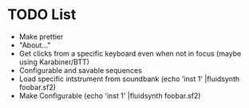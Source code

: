 #  TODO List
- Make prettier
- "About..."
- Get clicks from a specific keyboard even when not in focus (maybe using Karabiner/BTT)
- Configurable and savable sequences
- Load specific intstrument from soundbank (echo 'inst 1' |fluidsynth foobar.sf2)
- Make Configurable (echo 'inst 1' |fluidsynth foobar.sf2)
